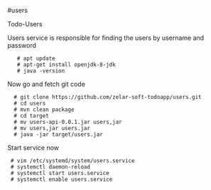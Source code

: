 #users

Todo-Users

Users service is responsible for finding the users by username and password

       # apt update
       # apt-get install openjdk-8-jdk
       # java -version
Now go and fetch git code

      # git clone https://github.com/zelar-soft-todoapp/users.git
      # cd users
      # mvn clean package
      # cd target
      # mv users-api-0.0.1.jar users,jar
      # mv users,jar users.jar
      # java -jar target/users.jar
Start service now

     # vim /etc/systemd/system/users.service
     # systemctl daemon-reload
     # systemctl start users.service
     # systemctl enable users.service
